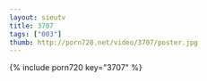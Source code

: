 ```yaml
--- 
layout: sieutv
title: 3707
tags: ["003"]
thumb: http://porn720.net/video/3707/poster.jpg
---
```

{% include porn720 key="3707" %} 
